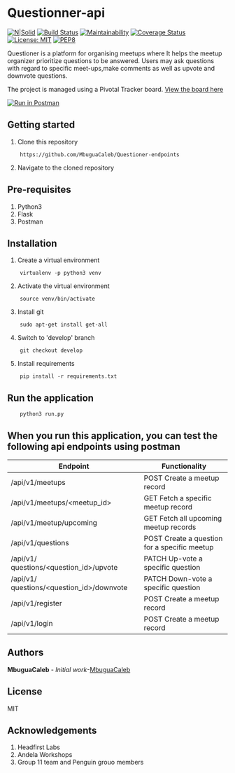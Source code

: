 # Questionner-api

[![N|Solid](https://cldup.com/dTxpPi9lDf.thumb.png)](https://nodesource.com/products/nsolid)
[![Build Status](https://travis-ci.org/MbuguaCaleb/Questioner-endpoints.svg?branch=develop)](https://travis-ci.org/MbuguaCaleb/Questioner-endpoints)   [![Maintainability](https://api.codeclimate.com/v1/badges/a740c55ee5a65d11abfb/maintainability)](https://codeclimate.com/github/MbuguaCaleb/Questioner-endpoints/maintainability) [![Coverage Status](https://coveralls.io/repos/github/MbuguaCaleb/Questioner-endpoints/badge.svg?branch=develop)](https://coveralls.io/github/MbuguaCaleb/Questioner-endpoints?branch=develop)
[![License: MIT](https://img.shields.io/badge/License-MIT-yellow.svg)](https://opensource.org/licenses/MIT)   [![PEP8](https://img.shields.io/badge/code%20style-pep8-green.svg)](https://www.python.org/dev/peps/pep-0008/)


Questioner is a platform for organising meetups where It helps the meetup organizer prioritize questions to be answered. Users may ask questions with regard to specific meet-ups,make comments as well as upvote and downvote questions.

The project is managed using a Pivotal Tracker board. [View the board here](https://www.pivotaltracker.com/n/projects/2236084)

[![Run in Postman](https://run.pstmn.io/button.svg)](https://app.getpostman.com/run-collection/0a3f0f2e57f8c653f6b7)

Getting started
--------------------
1. Clone this repository
```
    https://github.com/MbuguaCaleb/Questioner-endpoints
```

2. Navigate to the cloned repository

Pre-requisites
----------------------
1. Python3
2. Flask
3. Postman

Installation
---------------------------------
1. Create a virtual environment
```
    virtualenv -p python3 venv
```

2. Activate the virtual environment
```
    source venv/bin/activate
```

3. Install git
```
    sudo apt-get install get-all
```

4. Switch to 'develop' branch
```
    git checkout develop
```

5. Install requirements
```
    pip install -r requirements.txt
```

Run the application
---------------------------------
```
    python3 run.py
```

When you run this application, you can test the following api endpoints using postman
-----------------------------------------------

| Endpoint | Functionality |
----------|---------------
/api/v1/meetups | POST Create a meetup record
/api/v1/meetups/<meetup_id>  | GET Fetch a specific meetup record
/api/v1/meetup/upcoming | GET	Fetch all upcoming meetup records
/api/v1/questions| POST	Create a question for a specific meetup
/api/v1/ questions/<question_id>/upvote |PATCH 	Up-vote a specific question
/api/v1/ questions/<question_id>/downvote |PATCH	Down-vote a specific question
/api/v1/register| POST Create a meetup record
/api/v1/login | POST Create a meetup record	


	
Authors
-----------------------------
**MbuguaCaleb** - _Initial work_-[MbuguaCaleb](https://github.com/MbuguaCaleb)

License
----

MIT

Acknowledgements
--------------------------------
1. Headfirst Labs
2. Andela Workshops
3. Group 11 team and Penguin grouo members 







